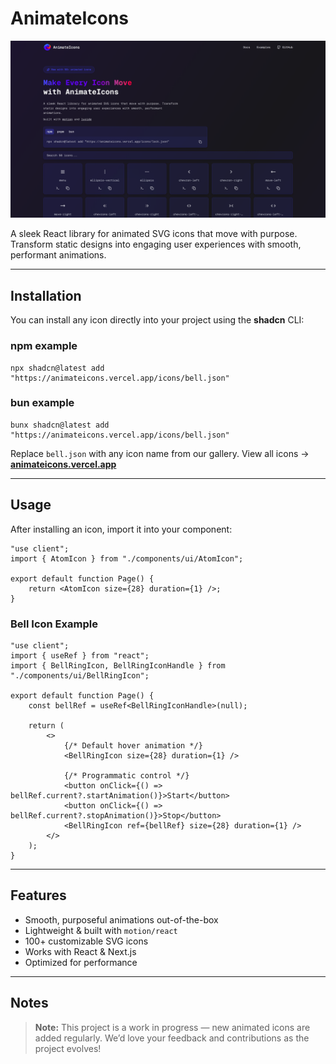 # AnimateIcons

![Animate Icons Preview](./src/app/og.png)

A sleek React library for animated SVG icons that move with purpose. Transform static designs into engaging user experiences with smooth, performant animations.

---

## Installation

You can install any icon directly into your project using the **shadcn** CLI:

### npm example

```
npx shadcn@latest add "https://animateicons.vercel.app/icons/bell.json"
```

### bun example

```
bunx shadcn@latest add "https://animateicons.vercel.app/icons/bell.json"
```

Replace `bell.json` with any icon name from our gallery.
View all icons → **[animateicons.vercel.app](https://animateicons.vercel.app)**

---

## Usage

After installing an icon, import it into your component:

```tsx
"use client";
import { AtomIcon } from "./components/ui/AtomIcon";

export default function Page() {
	return <AtomIcon size={28} duration={1} />;
}
```

### Bell Icon Example

```tsx
"use client";
import { useRef } from "react";
import { BellRingIcon, BellRingIconHandle } from "./components/ui/BellRingIcon";

export default function Page() {
	const bellRef = useRef<BellRingIconHandle>(null);

	return (
		<>
			{/* Default hover animation */}
			<BellRingIcon size={28} duration={1} />

			{/* Programmatic control */}
			<button onClick={() => bellRef.current?.startAnimation()}>Start</button>
			<button onClick={() => bellRef.current?.stopAnimation()}>Stop</button>
			<BellRingIcon ref={bellRef} size={28} duration={1} />
		</>
	);
}
```

---

## Features

- Smooth, purposeful animations out-of-the-box
- Lightweight & built with `motion/react`
- 100+ customizable SVG icons
- Works with React & Next.js
- Optimized for performance

---

## Notes

> **Note:** This project is a work in progress — new animated icons are added regularly.
> We’d love your feedback and contributions as the project evolves!
